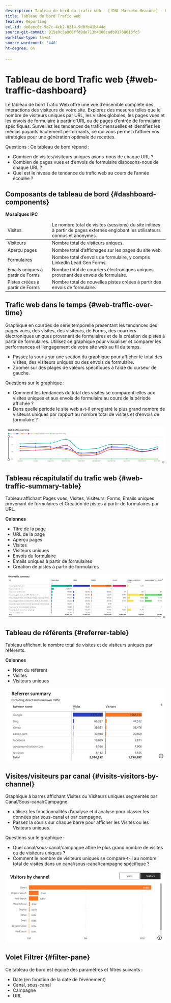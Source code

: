 ```yaml
---
description: Tableau de bord du trafic web - [!DNL Marketo Measure] - Produit
title: Tableau de bord Trafic web
feature: Reporting
exl-id: de6eec0c-9d7c-4cb2-8214-9d0fb41b444d
source-git-commit: 915e9c5a968ffd9de713b4308cadb91768613fc5
workflow-type: tm+mt
source-wordcount: '440'
ht-degree: 6%

---
```


# Tableau de bord Trafic web {#web-traffic-dashboard}

Le tableau de bord Trafic Web offre une vue d’ensemble complète des interactions des visiteurs de votre site. Explorez des mesures telles que le nombre de visiteurs uniques par URL, les visites globales, les pages vues et les envois de formulaire à partir d’URL ou de pages d’entrée de formulaire spécifiques. Surveillez les tendances de trafic mensuelles et identifiez les médias payants hautement performants, ce qui vous permet d’affiner vos stratégies pour une génération optimale de recettes.

Questions : Ce tableau de bord répond :

* Combien de visites/visiteurs uniques avons-nous de chaque URL ?
* Combien de pages vues et d’envois de formulaire disposons-nous de chaque URL ?
* Quel est le niveau de tendance du trafic web au cours de l’année écoulée ?

## Composants de tableau de bord {#dashboard-components}

**Mosaïques IPC**

<table>
<thead>
  <tr>
    <td>Visites</td>
    <td>Le nombre total de visites (sessions) du site initiées à partir de pages externes englobant les utilisateurs connus et anonymes.</td>
  </tr>
</thead>
<tbody>
  <tr>
    <td>Visiteurs</td>
    <td>Nombre total de visiteurs uniques.</td>
  </tr>
  <tr>
    <td>Aperçu pages</td>
    <td>Nombre total d’affichages sur les pages du site web.</td>
  </tr>
  <tr>
    <td>Formulaires</td>
    <td>Nombre total d’envois de formulaire, y compris LinkedIn Lead Gen Forms.</td>
  </tr>
  <tr>
    <td>Emails uniques à partir de Forms</td>
    <td>Nombre total de courriers électroniques uniques provenant des envois de formulaire.</td>
  </tr>
  <tr>
    <td>Pistes créées à partir de Forms</td>
    <td>Nombre total de nouvelles pistes créées à partir des envois de formulaire.</td>
  </tr>
</tbody>
</table>

## Trafic web dans le temps {#web-traffic-over-time}

Graphique en courbes de série temporelle présentant les tendances des pages vues, des visites, des visiteurs, de Forms, des courriers électroniques uniques provenant de formulaires et de la création de pistes à partir de formulaires. Utilisez ce graphique pour visualiser et comparer les performances et l’engagement de votre site web au fil du temps.

* Passez la souris sur une section du graphique pour afficher le total des visites, des visiteurs uniques ou des envois de formulaire.
* Zoomer sur des plages de valeurs spécifiques à l’aide du curseur de gauche.

Questions sur le graphique :

* Comment les tendances du total des visites se comparent-elles aux visites uniques et aux envois de formulaire au cours de la période affichée ?
* Dans quelle période le site web a-t-il enregistré le plus grand nombre de visiteurs uniques par rapport au nombre total de visites et d’envois de formulaire ?

![](assets/web-traffic-dashboard-1.png)

## Tableau récapitulatif du trafic web {#web-traffic-summary-table}

Tableau affichant Pages vues, Visites, Visiteurs, Forms, Emails uniques provenant de formulaires et Création de pistes à partir de formulaires par URL.

**Colonnes**

* Titre de la page
* URL de la page
* Aperçu pages
* Visites
* Visiteurs uniques
* Envois du formulaire
* Emails uniques à partir de formulaires
* Création de pistes à partir de formulaires

![](assets/web-traffic-dashboard-2.png)

## Tableau de référents {#referrer-table}

Tableau affichant le nombre total de visites et de visiteurs uniques par référents.

**Colonnes**

* Nom du référent
* Visites
* Visiteurs uniques

![](assets/web-traffic-dashboard-3.png)

## Visites/visiteurs par canal {#visits-visitors-by-channel}

Graphique à barres affichant Visites ou Visiteurs uniques segmentés par Canal/Sous-canal/Campagne.

* utilisez les fonctionnalités d’analyse et d’analyse pour classer les données par sous-canal et par campagne.
* Passez la souris sur chaque barre pour afficher les Visites ou les Visiteurs uniques.

Questions sur le graphique :

* Quel canal/sous-canal/campagne attire le plus grand nombre de visites ou de visiteurs uniques ?
* Comment le nombre de visiteurs uniques se compare-t-il au nombre total de visites dans un canal/sous-canal/campagne spécifique ?

![](assets/web-traffic-dashboard-4.png)

## Volet Filtrer {#filter-pane}

Ce tableau de bord est équipé des paramètres et filtres suivants :

* Date (en fonction de la date de l’événement)
* Canal, sous-canal
* Campagne
* URL
